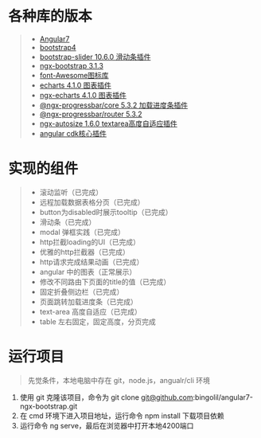  # 各种库的版本
 
 > * [Angular7](https://www.angular.cn/docs)
 > * [bootstrap4](https://v4.bootcss.com/)
 > * [bootstrap-slider 10.6.0 滑动条插件](https://seiyria.com/bootstrap-slider/)
 > * [ngx-bootstrap 3.1.3](http://ngx-bootstrap.com/#/)
 > * [font-Awesome图标库](http://fontawesome.dashgame.com/)
 > * [echarts 4.1.0 图表插件](https://echarts.baidu.com/)
 > * [ngx-echarts 4.1.0 图表插件](https://www.npmjs.com/package/ngx-echarts)
 > * [@ngx-progressbar/core 5.3.2 加载进度条插件](http://npm.taobao.org/package/ngx-progressbar-rj)
 > * [@ngx-progressbar/router 5.3.2](http://npm.taobao.org/package/ngx-progressbar-rj)
 > * [ngx-autosize 1.6.0 textarea高度自适应插件](http://npm.taobao.org/package/ngx-autosize)
 > * [angular cdk核心插件](https://www.npmjs.com/package/@angular/cdk)


 # 实现的组件
 
  > * 滚动监听（已完成）
  > * 远程加载数据表格分页（已完成）
  > * button为disabled时展示tooltip（已完成）
  > * 滑动条（已完成）
  > * modal 弹框实践（已完成）
  > * http拦截loading的UI（已完成）
  > * 优雅的http拦截器（已完成）
  > * http请求完成结果动画（已完成）
  > * angular 中的图表（正常展示）
  > * 修改不同路由下页面的title的值（已完成）
  > * 固定折叠侧边栏（已完成）
  > * 页面跳转加载进度条（已完成）
  > * text-area 高度自适应（已完成）
  > * table 左右固定，固定高度，分页完成
 
 # 运行项目
 
 > 先觉条件，本地电脑中存在 git，node.js，angualr/cli 环境

 1. 使用 git 克隆该项目，命令为 git clone git@github.com:bingolil/angular7-ngx-bootstrap.git
 2. 在 cmd 环境下进入项目地址，运行命令 npm install 下载项目依赖
 3. 运行命令 ng serve，最后在浏览器中打开本地4200端口
